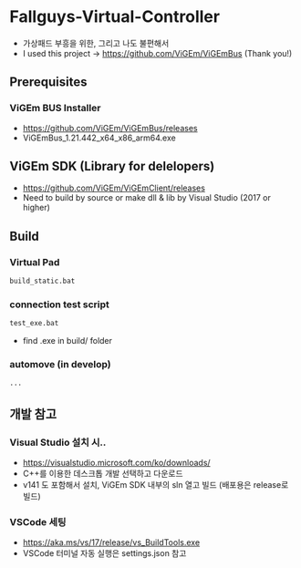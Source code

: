 # Fallguys-Virtual-Controller
* 가상패드 부흥을 위한, 그리고 나도 불편해서
* I used this project -> https://github.com/ViGEm/ViGEmBus (Thank you!)


## Prerequisites
### ViGEm BUS Installer
* https://github.com/ViGEm/ViGEmBus/releases
* ViGEmBus_1.21.442_x64_x86_arm64.exe

## ViGEm SDK (Library for delelopers)
* https://github.com/ViGEm/ViGEmClient/releases
* Need to build by source or make dll & lib by Visual Studio (2017 or higher)




## Build
### Virtual Pad
```bash
build_static.bat 
```

### connection test script
```bash
test_exe.bat
```
* find .exe in build/ folder

### automove (in develop)
```bash
...
```

## 개발 참고
### Visual Studio 설치 시..
* https://visualstudio.microsoft.com/ko/downloads/
* C++를 이용한 데스크톱 개발 선택하고 다운로드
* v141 도 포함해서 설치, ViGEm SDK 내부의 sln 열고 빌드 (배포용은 release로 빌드)

### VSCode 세팅
* https://aka.ms/vs/17/release/vs_BuildTools.exe
* VSCode 터미널 자동 실행은 settings.json 참고